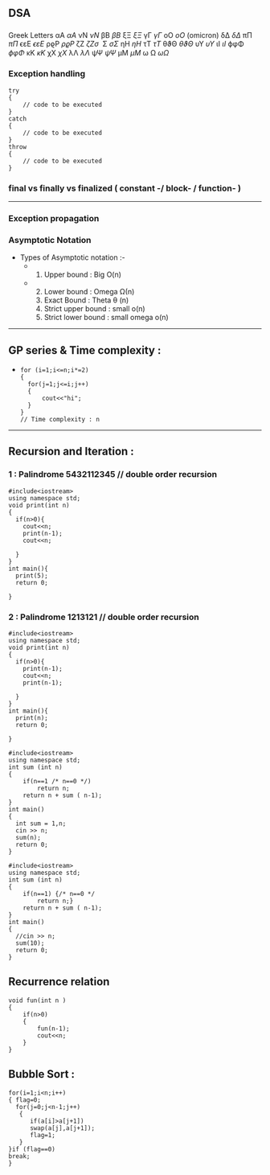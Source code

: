 ## DSA 
###
Greek Letters
αA
$\alpha A$	νN
$\nu N$
βB
$\beta B$	ξΞ
$\xi\Xi$
γΓ
$\gamma \Gamma$	oO
$o O$ (omicron)
δΔ
$\delta \Delta$	πΠ
$\pi \Pi$
ϵεE
$\epsilon \varepsilon E$	ρϱP
$\rho\varrho P$
ζZ
$\zeta Z \sigma \,\!$	Σ
$\sigma \Sigma$
ηH
$\eta H$	τT
$\tau T$
θϑΘ
$\theta \vartheta \Theta$	υΥ
$\upsilon \Upsilon$
ιI
$\iota I$	ϕφΦ
$\phi \varphi \Phi$
κK
$\kappa K$	χX
$\chi X$
λΛ
$\lambda \Lambda$	ψΨ
$\psi \Psi$
μM
$\mu M$	ω Ω
$\omega \Omega$

### Exception handling
```
try
{
    // code to be executed
}
catch
{
    // code to be executed
}
throw
{
    // code to be executed
}
```
### final vs finally vs finalized ( constant -/ block- / function- )
---
### Exception propagation 

### Asymptotic Notation 
- Types of Asymptotic notation :-
    - 1) Upper bound : Big O(n)
    - 2) Lower bound : Omega Ω(n)
      3) Exact Bound : Theta θ (n)
      4) Strict upper bound : small o(n)
      5) Strict lower bound : small omega o(n)
---
## GP series  & Time complexity  :
- ```
  for (i=1;i<=n;i*=2)
  {
    for(j=1;j<=i;j++)
    {
        cout<<"hi";
    }
  }
  // Time complexity : n
---
## Recursion and Iteration : 
### 1 : Palindrome 5432112345 // double order recursion
```
#include<iostream>
using namespace std;
void print(int n)
{
  if(n>0){
    cout<<n;
    print(n-1);
    cout<<n;
    
  }
}
int main(){
  print(5);
  return 0;
  
}
```
### 2 : Palindrome 1213121 // double order recursion
```
#include<iostream>
using namespace std;
void print(int n)
{
  if(n>0){
    print(n-1);
    cout<<n;
    print(n-1);
    
  }
}
int main(){
  print(n);
  return 0;
  
}
```
```
#include<iostream>
using namespace std;
int sum (int n)
{
    if(n==1 /* n==0 */)
        return n;
    return n + sum ( n-1);
}
int main()
{  
  int sum = 1,n;
  cin >> n;
  sum(n);
  return 0;
}
```
```
#include<iostream>
using namespace std;
int sum (int n)
{
    if(n==1) {/* n==0 */
        return n;}
    return n + sum ( n-1);
}
int main()
{  
  //cin >> n;
  sum(10);
  return 0;
}
```
## Recurrence relation 
```
void fun(int n )
{
    if(n>0)
    {
        fun(n-1);
        cout<<n;
    }
}
```
## Bubble Sort :
```
for(i=1;i<n;i++)
{ flag=0;
  for(j=0;j<n-1;j++)
   {
      if(a[i]>a[j+1])
      swap(a[j],a[j+1]);
      flag=1;
   }
}if (flag==0)
break;
}
```